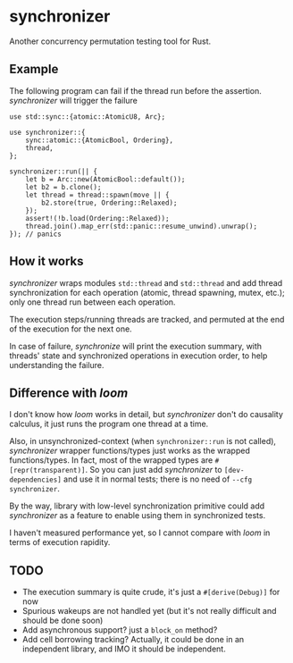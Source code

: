 # synchronizer
Another concurrency permutation testing tool for Rust. 

## Example

The following program can fail if the thread run before the assertion. *synchronizer* will trigger the failure
```
use std::sync::{atomic::AtomicU8, Arc};

use synchronizer::{
    sync::atomic::{AtomicBool, Ordering},
    thread,
};

synchronizer::run(|| {
    let b = Arc::new(AtomicBool::default());
    let b2 = b.clone();
    let thread = thread::spawn(move || {
        b2.store(true, Ordering::Relaxed);
    });
    assert!(!b.load(Ordering::Relaxed));
    thread.join().map_err(std::panic::resume_unwind).unwrap();
}); // panics
```

## How it works

*synchronizer* wraps modules `std::thread` and `std::thread` and add thread synchronization for each operation (atomic, thread spawning, mutex, etc.); only one thread run between each operation.

The execution steps/running threads are tracked, and permuted at the end of the execution for the next one.

In case of failure, *synchronize* will print the execution summary, with threads' state and synchronized operations in execution order, to help understanding the failure.

## Difference with *loom*

I don't know how *loom* works in detail, but *synchronizer* don't do causality calculus, it just runs the program one thread at a time.

Also, in unsynchronized-context (when `synchronizer::run` is not called), *synchronizer* wrapper functions/types just works as the wrapped functions/types. In fact, most of the wrapped types are `#[repr(transparent)]`. 
So you can just add *synchronizer* to `[dev-dependencies]` and use it in normal tests; there is no need of `--cfg synchronizer`.

By the way, library with low-level synchronization primitive could add *synchronizer* as a feature to enable using them in synchronized tests.

I haven't measured performance yet, so I cannot compare with *loom* in terms of execution rapidity.

## TODO

- The execution summary is quite crude, it's just a `#[derive(Debug)]` for now
- Spurious wakeups are not handled yet (but it's not really difficult and should be done soon)
- Add asynchronous support? just a `block_on` method?
- Add cell borrowing tracking? Actually, it could be done in an independent library, and IMO it should be independent.